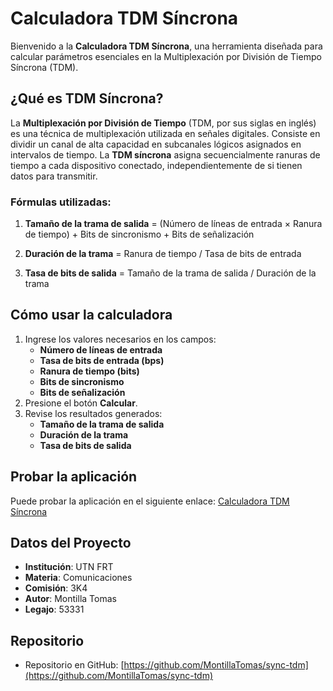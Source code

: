# Calculadora TDM Síncrona

Bienvenido a la **Calculadora TDM Síncrona**, una herramienta diseñada para calcular parámetros esenciales en la Multiplexación por División de Tiempo Síncrona (TDM).

## ¿Qué es TDM Síncrona?

La **Multiplexación por División de Tiempo** (TDM, por sus siglas en inglés) es una técnica de multiplexación utilizada en señales digitales. Consiste en dividir un canal de alta capacidad en subcanales lógicos asignados en intervalos de tiempo. La **TDM síncrona** asigna secuencialmente ranuras de tiempo a cada dispositivo conectado, independientemente de si tienen datos para transmitir.

### Fórmulas utilizadas:

1. **Tamaño de la trama de salida** = (Número de líneas de entrada × Ranura de tiempo) + Bits de sincronismo + Bits de señalización

2. **Duración de la trama** = Ranura de tiempo / Tasa de bits de entrada

3. **Tasa de bits de salida** = Tamaño de la trama de salida / Duración de la trama


## Cómo usar la calculadora

1. Ingrese los valores necesarios en los campos:
   - **Número de líneas de entrada**
   - **Tasa de bits de entrada (bps)**
   - **Ranura de tiempo (bits)**
   - **Bits de sincronismo**
   - **Bits de señalización**
2. Presione el botón **Calcular**.
3. Revise los resultados generados:
   - **Tamaño de la trama de salida**
   - **Duración de la trama**
   - **Tasa de bits de salida**

## Probar la aplicación

Puede probar la aplicación en el siguiente enlace: [Calculadora TDM Síncrona](https://montillatomas.github.io/sync-tdm/)

## Datos del Proyecto

- **Institución**: UTN FRT
- **Materia**: Comunicaciones
- **Comisión**: 3K4
- **Autor**: Montilla Tomas
- **Legajo**: 53331

## Repositorio

- Repositorio en GitHub: [https://github.com/MontillaTomas/sync-tdm](https://github.com/MontillaTomas/sync-tdm)

